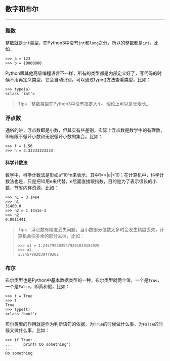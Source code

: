 ## 数字和布尔
---
### 整数
整数就是`int`类型，在Python3中没有`int`和`long`之分，所以的整数都是`int`，比如：<br/>
```
>>> a = 123
>>> b = 10000000
```
Python跟其他高级编程语言不一样，所有的类型都是内部定义好了，写代码的时候不用再定义类型，它会自动识别。可以通过type()方法查看类型，比如：<br/>
```
>>> type(a)
<class 'int'>
```
> Tips：整数类型在Python3中没有指定大小，理论上可以是无限长。

### 浮点数
通俗的讲，浮点数即是小数，但其实有些差别，实际上浮点数是数学中的有理数，即有限不循环小数和无限循环小数的集合。比如：<br/>
```
>>> f = 1.56
>>> n = 3.33333333333
```
#### 科学计数法
数学中，科学计数法是形如a*10^n来表示，其中1=<|a|<10；在计算机中，科学计数法也是，只是把10用e来代替，e后面直接跟指数，目的是为了表示很长的小数，节省内存资源，比如：<br/>
```
>>> n1 = 3.14e4
>>> n1
31400.0
>>> n2 = 1.1441e-3
>>> n2
0.0011441
```
> Tips：浮点数有精度丢失问题，当小数部分位数太多时会发生精度丢失，计算机会把多余的部分丢掉，比如：<br/>
>```
>>>> a1 = 1.2457992039479201039384920
>>>> a1
>1.2457992039479202
>```

### 布尔
布尔类型也是Python中基本数据类型的一种，布尔类型就两个值，一个是`True`，一个是`False`，即真和假，比如：<br/>
```
>>> t = True
>>> t
True
>>> type(t)
<class 'bool'>
```
布尔类型的作用就是作为判断语句的依据，为`True`的时候做什么事，为`False`的时候又做什么事，比如：<br/>
```
>>> if True:
...     print('Do something')
... 
Do something
```